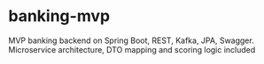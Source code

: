 # banking-mvp

MVP banking backend on Spring Boot, REST, Kafka, JPA, Swagger. Microservice architecture, DTO mapping and scoring logic
included
